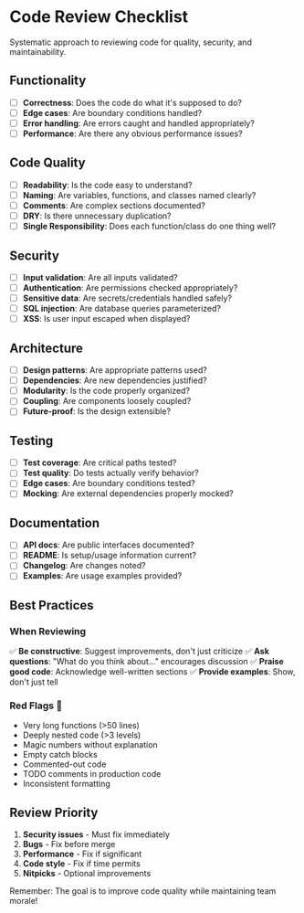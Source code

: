 <!-- id:code_review emoji:👀 -->

# Code Review Checklist

Systematic approach to reviewing code for quality, security, and maintainability.

## Functionality

- [ ] **Correctness**: Does the code do what it's supposed to do?
- [ ] **Edge cases**: Are boundary conditions handled?
- [ ] **Error handling**: Are errors caught and handled appropriately?
- [ ] **Performance**: Are there any obvious performance issues?

## Code Quality

- [ ] **Readability**: Is the code easy to understand?
- [ ] **Naming**: Are variables, functions, and classes named clearly?
- [ ] **Comments**: Are complex sections documented?
- [ ] **DRY**: Is there unnecessary duplication?
- [ ] **Single Responsibility**: Does each function/class do one thing well?

## Security

- [ ] **Input validation**: Are all inputs validated?
- [ ] **Authentication**: Are permissions checked appropriately?
- [ ] **Sensitive data**: Are secrets/credentials handled safely?
- [ ] **SQL injection**: Are database queries parameterized?
- [ ] **XSS**: Is user input escaped when displayed?

## Architecture

- [ ] **Design patterns**: Are appropriate patterns used?
- [ ] **Dependencies**: Are new dependencies justified?
- [ ] **Modularity**: Is the code properly organized?
- [ ] **Coupling**: Are components loosely coupled?
- [ ] **Future-proof**: Is the design extensible?

## Testing

- [ ] **Test coverage**: Are critical paths tested?
- [ ] **Test quality**: Do tests actually verify behavior?
- [ ] **Edge cases**: Are boundary conditions tested?
- [ ] **Mocking**: Are external dependencies properly mocked?

## Documentation

- [ ] **API docs**: Are public interfaces documented?
- [ ] **README**: Is setup/usage information current?
- [ ] **Changelog**: Are changes noted?
- [ ] **Examples**: Are usage examples provided?

## Best Practices

### When Reviewing

✅ **Be constructive**: Suggest improvements, don't just criticize
✅ **Ask questions**: "What do you think about..." encourages discussion
✅ **Praise good code**: Acknowledge well-written sections
✅ **Provide examples**: Show, don't just tell

### Red Flags 🚩

- Very long functions (>50 lines)
- Deeply nested code (>3 levels)
- Magic numbers without explanation
- Empty catch blocks
- Commented-out code
- TODO comments in production code
- Inconsistent formatting

## Review Priority

1. **Security issues** - Must fix immediately
2. **Bugs** - Fix before merge
3. **Performance** - Fix if significant
4. **Code style** - Fix if time permits
5. **Nitpicks** - Optional improvements

Remember: The goal is to improve code quality while maintaining team morale!